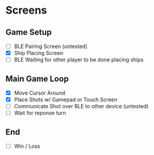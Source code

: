 # Screens
## Game Setup
- [ ] BLE Pairing Screen (untested)
- [x] Ship Placing Screen
- [ ] BLE Waiting for other player to be done placing ships

## Main Game Loop
- [x] Move Cursor Around
- [x] Place Shots w/ Gamepad or Touch Screen
- [ ] Communicate Shot over BLE to other device (untested)
- [ ] Wait for reponse turn

## End
- [ ] Win / Loss
